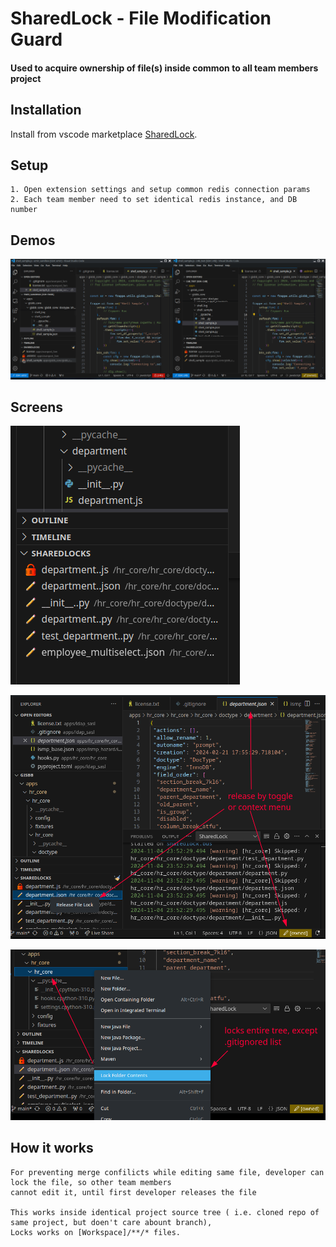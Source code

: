 # SharedLock - File Modification Guard

#### Used to acquire ownership of file(s) inside common to all team members project 

## Installation

Install from vscode marketplace [SharedLock](https://marketplace.visualstudio.com/items?itemName=code4bones.sharedlock).

## Setup

    1. Open extension settings and setup common redis connection params
    2. Each team member need to set identical redis instance, and DB number


## Demos

![Demo](./resources/images/demo.gif)


## Screens 

![Release](./resources/images/sharedlock_exp.png)

![Release](./resources/images/release.png)

![Release](./resources/images/folderlock.png)

## How it works

    For preventing merge confilicts while editing same file, developer can lock the file, so other team members
    cannot edit it, until first developer releases the file

    This works inside identical project source tree ( i.e. cloned repo of same project, but doen't care abount branch),
    Locks works on [Workspace]/**/* files.


